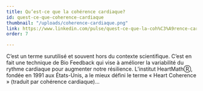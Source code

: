 ```yaml
---
title: Qu’est-ce que la cohérence cardiaque?
id: quest-ce-que-coherence-cardiaque
thumbnail: "/uploads/coherence-cardiaque.png"
link: https://www.linkedin.com/pulse/quest-ce-que-la-coh%C3%A9rence-cardiaque-nancy-bilodeau-mba/
order: 7

---
```

C’est un terme surutilisé et souvent hors du contexte scientifique. C’est en fait une technique de Bio Feedback qui vise à améliorer la variabilité du rythme cardiaque pour augmenter notre résilience. L’institut HeartMathⓇ, fondée en 1991 aux États-Unis, a le mieux défini le terme « Heart Coherence » (traduit par cohérence cardiaque)...